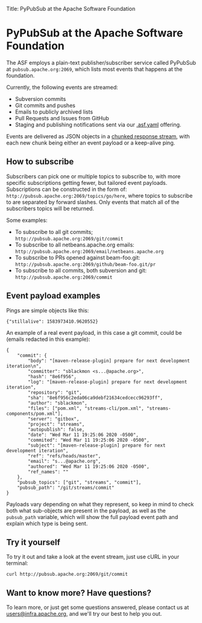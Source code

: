Title: PyPubSub at the Apache Software Foundation

# PyPubSub at the Apache Software Foundation

The ASF employs a plain-text publisher/subscriber service called PyPubSub at 
`pubsub.apache.org:2069`, which lists most events that happens at the 
foundation.

Currently, the following events are streamed:

* Subversion commits
* Git commits and pushes
* Emails to publicly archived lists
* Pull Requests and Issues from GitHub
* Staging and publishing notifications sent via our [.asf.yaml](https://s.apache.org/asfyaml) offering.

Events are delivered as JSON objects in a 
[chunked response stream](https://en.wikipedia.org/wiki/Chunked_transfer_encoding), 
with each new chunk being either an event payload or a keep-alive ping. 


## How to subscribe
Subscribers can pick one or multiple topics to subscribe to, with more specific 
subscriptions getting fewer, but tailored event payloads. Subscriptions can be 
constructed in the form of: `http://pubsub.apache.org:2069/topics/go/here`, where 
topics to subscribe to are separated by forward slashes. 
Only events that match all of the subscribers topics will be returned.

Some examples:

* To subscribe to all git commits; `http://pubsub.apache.org:2069/git/commit`
* To subscribe to all netbeans.apache.org emails: `http://pubsub.apache.org:2069/email/netbeans.apache.org`
* To subscribe to PRs opened against beam-foo.git: `http://pubsub.apache.org:2069/github/beam-foo.git/pr`
* To subscribe to all commits, both subversion and git: `http://pubsub.apache.org:2069/commit`


## Event payload examples

Pings are simple objects like this:
~~~
{"stillalive": 1583973410.9620552}
~~~

An example of a real event payload, in this case a git commit, could be 
(emails redacted in this example):

~~~
{
	"commit": {
		"body": "[maven-release-plugin] prepare for next development iteration\n",
		"committer": "sblackmon <s...@apache.org>",
		"hash": "8e6f956",
		"log": "[maven-release-plugin] prepare for next development iteration",
		"repository": "git",
		"sha": "8e6f956c2eda06ca9debf21634cedcecc96293ff",
		"author": "sblackmon",
		"files": ["pom.xml", "streams-cli/pom.xml", "streams-components/pom.xml"],
		"server": "gitbox",
		"project": "streams",
		"autopublish": false,
		"date": "Wed Mar 11 19:25:06 2020 -0500",
		"commited": "Wed Mar 11 19:25:06 2020 -0500",
		"subject": "[maven-release-plugin] prepare for next development iteration",
		"ref": "refs/heads/master",
		"email": "s...@apache.org",
		"authored": "Wed Mar 11 19:25:06 2020 -0500",
		"ref_names": ""
	},
	"pubsub_topics": ["git", "streams", "commit"],
	"pubsub_path": "/git/streams/commit"
}
~~~

Payloads vary depending on what they represent, so keep in mind to check both what sub-objects 
are present in the payload, as well as the `pubsub_path` variable, which will show the 
full payload event path and explain which type is being sent.

## Try it yourself
To try it out and take a look at the event stream, just use cURL in your terminal:
~~~
curl http://pubsub.apache.org:2069/git/commit
~~~

## Want to know more? Have questions?
To learn more, or just get some questions answered, please contact us at users@infra.apache.org, 
and we'll try our best to help you out.
